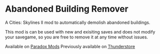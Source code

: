 # Abandoned Building Remover
A Cities: Skylines II mod to automatically demolish abandoned buildings.

This mod is can be used with new and exisiting saves and does not modify your savegame, so you are free to remove it at any time without issues.

Available on [Paradox Mods](https://mods.paradoxplaza.com/mods/75107/Windows)
Previously available on [Thunderstore](https://thunderstore.io/c/cities-skylines-ii/p/Wayzware/AbandonedBuildingRemover/)

